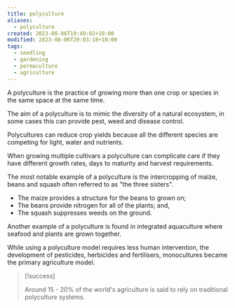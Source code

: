 ```yaml
---
title: polyculture
aliases:
  - polyculture
created: 2023-08-06T19:49:02+10:00
modified: 2023-08-06T20:03:18+10:00
tags:
  - seedling
  - gardening
  - permaculture
  - agriculture
---
```

A polyculture is the practice of growing more than one crop or species in the same space at the same time.

The aim of a polyculture is to mimic the diversity of a natural ecosystem, in some cases this can provide pest, weed and disease control.

Polycultures can reduce crop yields because all the different species are competing for light, water and nutrients.

When growing multiple cultivars a polyculture can complicate care if they have different growth rates, days to maturity and harvest requirements.

The most notable example of a polyculture is the intercropping of maize, beans and squash often referred to as "the three sisters".
- The maize provides a structure for the beans to grown on;
- The beans provide nitrogen for all of the plants; and,
- The squash suppresses weeds on the ground.

Another example of a polyculture is found in integrated aquaculture where seafood and plants are grown together.

While using a polyculture model requires less human intervention, the development of pesticides, herbicides and fertilisers, monocultures became the primary agriculture model.

>[!success]
>
> Around 15 - 20% of the world's agriculture is said to rely on traditional polyculture systems.


